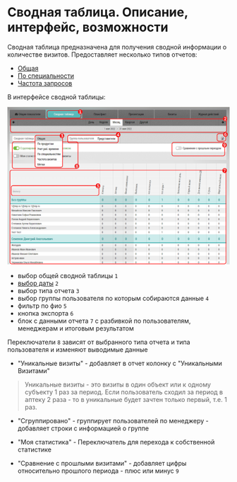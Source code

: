 # Сводная таблица. Описание, интерфейс, возможности

Сводная таблица предназначена для получения сводной информации о количестве визитов.
Предоставляет несколько типов отчетов:

  - [Общая](reports-summary-common.html)
  - [По специальности](reports-summary-speciality.html)
  - [Частота запросов](reports-summary-frequency.html)

В интерфейсе сводной таблицы: 

![](../images/reports-summary.png)

- выбор общей сводной таблицы `1`
- [выбор даты](reports-filters.html) `2`
- выбор типа отчета `3`
- выбор группы пользователя по которым собираются данные `4`
- фильтр по фио `5`
- кнопка экспорта `6`
- блок с данными отчета `7` с разбивкой по пользователям, менеджерам и итоговым результатом

Переключатели `8` зависят от выбранного типа отчета и типа пользователя и изменяют выводимые данные
- "Уникальные визиты" - добавляет в отчет колонку с "Уникальными Визитами"

> Уникальные визиты - это визиты в один объект  или к одному субъекту 1 раз за период. 
> Если пользователь сходил за период в аптеку 2 раза - то в уникальные будет зачтен только первый, т.е. 1 раз.
- "Сгруппировано" - группирует пользователей по менеджеру - добавляет строки с информацией о группе
- "Моя статистика" - Переключатель для перехода к собственной статистике

- "Сравнение с прошлыми визитами" - добавляет цифры относительно прошлого периода - плюс или минус `9`

